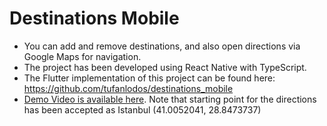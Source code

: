 # Destinations Mobile

- You can add and remove destinations, and also open directions via Google Maps for navigation.
- The project has been developed using React Native with TypeScript.
- The Flutter implementation of this project can be found here: https://github.com/tufanlodos/destinations_mobile
- [Demo Video is available here](https://drive.google.com/file/d/1iq1c9lEXH3AZ1nfwV7pe77O5oxvefawA/view). Note that starting point for the directions has been accepted as Istanbul (41.0052041, 28.8473737)
